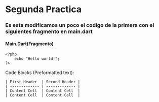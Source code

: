 # Segunda Practica

### Es esta modificamos un poco el codigo de la primera con el siguientes fragmento en main.dart

#### Main.Dart(Fragmento)

    <?php
        echo "Hello world!";
    ?>
    
Code Blocks (Preformatted text):

    | First Header  | Second Header |
    | ------------- | ------------- |
    | Content Cell  | Content Cell  |
    | Content Cell  | Content Cell  |
